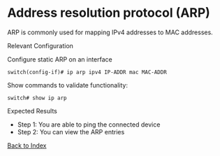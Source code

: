 # Address resolution protocol (ARP)

ARP is commonly used for mapping IPv4 addresses to MAC addresses.

Relevant Configuration

Configure static ARP on an interface

```
switch(config-if)# ip arp ipv4 IP-ADDR mac MAC-ADDR
```

Show commands to validate functionality: 

```
switch# show ip arp
```

Expected Results

* Step 1: You are able to ping the connected device
* Step 2: You can view the ARP entries

[Back to Index](./index.md)